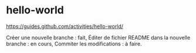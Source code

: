 # hello-world
https://guides.github.com/activities/hello-world/

Créer une nouvelle branche : fait,
Éditer de fichier README dans la nouvelle branche : en cours,
Commiter les modifications : à faire.

